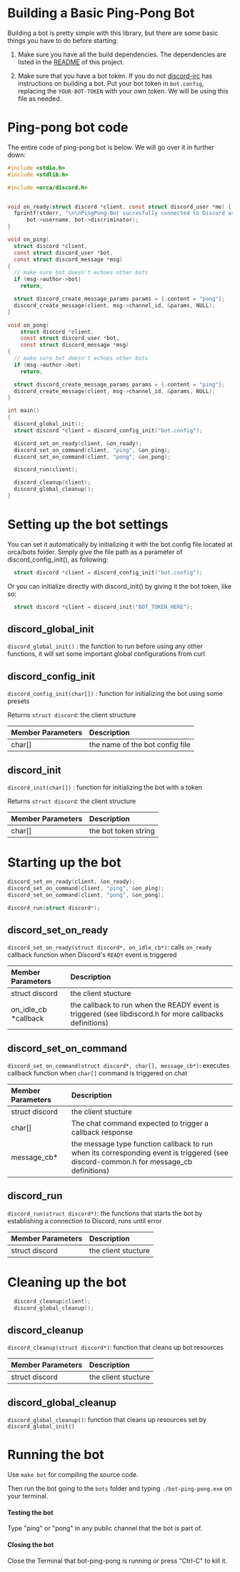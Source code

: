 # Building a Basic Ping-Pong Bot

Building a bot is pretty simple with this library, but there are some basic things you have to do before starting:

1. Make sure you have all the build dependencies. The dependencies are listed in the [README](/README.md) of this project.

2. Make sure that you have a bot token. If you do not [discord-irc](https://github.com/reactiflux/discord-irc/wiki/Creating-a-discord-bot-&-getting-a-token) has instructions on building a bot. Put your bot token in `bot.config`, replacing the `YOUR-BOT-TOKEN` with your own token. We will be using this file as needed.

# Ping-pong bot code

The entire code of ping-pong bot is below. We will go over it in further down:
```c
#include <stdio.h>
#include <stdlib.h>

#include <orca/discord.h>


void on_ready(struct discord *client, const struct discord_user *me) {
  fprintf(stderr, "\n\nPingPong-Bot succesfully connected to Discord as %s#%s!\n\n",
      bot->username, bot->discriminator);
}

void on_ping(
  struct discord *client,
  const struct discord_user *bot,
  const struct discord_message *msg)
{
  // make sure bot doesn't echoes other bots
  if (msg->author->bot)
    return;

  struct discord_create_message_params params = {.content = "pong"};
  discord_create_message(client, msg->channel_id, &params, NULL);
}

void on_pong(
    struct discord *client,
    const struct discord_user *bot,
    const struct discord_message *msg)
{
  // make sure bot doesn't echoes other bots
  if (msg->author->bot)
    return;

  struct discord_create_message_params params = {.content = "ping"};
  discord_create_message(client, msg->channel_id, &params, NULL);
}

int main()
{
  discord_global_init();
  struct discord *client = discord_config_init("bot.config");

  discord_set_on_ready(client, &on_ready);
  discord_set_on_command(client, "ping", &on_ping);
  discord_set_on_command(client, "pong", &on_pong);

  discord_run(client);

  discord_cleanup(client);
  discord_global_cleanup();
}
```

# Setting up the bot settings

You can set it automatically by initializing it with the bot.config file located at orca/bots folder. Simply give the file path as a parameter of discord_config_init(), as following:
```c
  struct discord *client = discord_config_init("bot.config");
```
Or you can initialize directly with discord_init() by giving it the bot token, like so:
```c
  struct discord *client = discord_init("BOT_TOKEN_HERE");
```

## discord_global_init
`discord_global_init()` : the function to run before using any other functions, it will set some important global configurations from curl

## discord_config_init
`discord_config_init(char[])` : function for initializing the bot using some presets

Returns `struct discord`: the client structure

|Member Parameters|Description                |
|:----------------|:--------------------------|
|char[]| the name of the bot config file|

## discord_init
`discord_init(char[])` : function for initializing the bot with a token

Returns `struct discord`: the client structure

|Member Parameters|Description                |
|:----------------|:--------------------------|
|char[]| the bot token string|

# Starting up the bot
```c
discord_set_on_ready(client, &on_ready);
discord_set_on_command(client, "ping", &on_ping);
discord_set_on_command(client, "pong", &on_pong);

discord_run(struct discord*);
```

## discord_set_on_ready
`discord_set_on_ready(struct discord*, on_idle_cb*)`: calls `on_ready` callback function when Discord's `READY` event is triggered

|Member Parameters|Description                |
|:----------------|:--------------------------|
|struct discord| the client stucture |
|on_idle_cb *callback| the callback to run when the READY event is triggered (see libdiscord.h for more callbacks definitions) |

## discord_set_on_command
`discord_set_on_command(struct discord*, char[], message_cb*)`: executes callback function when `char[]` command is triggered on chat

|Member Parameters|Description                |
|:----------------|:--------------------------|
|struct discord| the client stucture |
|char[]| The chat command expected to trigger a callback response |
|message_cb*| the message type function callback to run when its corresponding event is triggered (see discord-common.h for message_cb definitions) |

## discord_run
`discord_run(struct discord*)`: the functions that starts the bot by establishing a connection to Discord, runs until error

|Member Parameters|Description                |
|:----------------|:--------------------------|
|struct discord| the client stucture  |


# Cleaning up the bot

```c
  discord_cleanup(client);
  discord_global_cleanup();
```

## discord_cleanup
`discord_cleanup(struct discord*)`: function that cleans up bot resources

|Member Parameters|Description                |
|:----------------|:--------------------------|
|struct discord| the client stucture |

## discord_global_cleanup
`discord_global_cleanup()`: function that cleans up resources set by `discord_global_init()`

# Running the bot

Use `make bot` for compiling the source code.

Then run the bot going to the `bots` folder and typing `./bot-ping-pong.exe` on your terminal.

#### Testing the bot
Type "ping" or "pong" in any public channel that the bot is part of.

#### Closing the bot
Close the Terminal that bot-ping-pong is running or press "Ctrl-C" to kill it.
